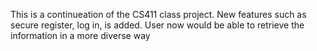 This is a continueation of the CS411 class project.
New features such as secure register, log in, is added.
User now would be able to retrieve the information in a more diverse way
